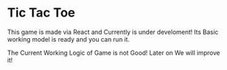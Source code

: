 # Tic Tac Toe

This game is made via React and Currently is under develoment!
Its Basic working model is ready and you can run it.

The Current Working Logic of Game is not Good!
Later on We will improve it!
